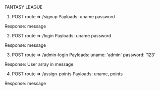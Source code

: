 FANTASY LEAGUE

1. POST route => /signup
Payloads:
uname
password

Response:
message

2. POST route => /login
Payloads:
uname
password

Response:
message

3. POST route => /admin-login
Payloads:
uname: 'admin'
password: '123'

Response:
User array in message

4. POST route => /assign-points
Payloads:
uname,
points

Response:
message